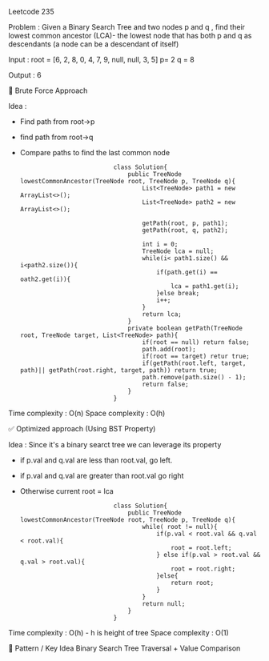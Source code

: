 Leetcode 235

Problem : Given a Binary Search Tree and two nodes p and q , find their lowest common ancestor (LCA)- the lowest node that has both p and q as descendants (a node can be a descendant of itself)

Input : 
root = [6, 2, 8, 0, 4, 7, 9, null, null, 3, 5]
p= 2
q = 8

Output : 6

🔵 Brute Force Approach

Idea : 
- Find path from root->p
- find path from root->q
- Compare paths to find the last common node

                                class Solution{
                                    public TreeNode lowestCommonAncestor(TreeNode root, TreeNode p, TreeNode q){
                                        List<TreeNode> path1 = new ArrayList<>();
                                        List<TreeNode> path2 = new ArrayList<>();

                                        getPath(root, p, path1);
                                        getPath(root, q, path2);

                                        int i = 0;
                                        TreeNode lca = null;
                                        while(i< path1.size() && i<path2.size()){
                                            if(path.get(i) == oath2.get(i)){
                                                lca = path1.get(i);
                                            }else break;
                                            i++;
                                        }
                                        return lca;
                                    }
                                    private boolean getPath(TreeNode root, TreeNode target, List<TreeNode> path){
                                        if(root == null) return false;
                                        path.add(root);
                                        if(root == target) retur true;
                                        if(getPath(root.left, target, path)|| getPath(root.right, target, path)) return true;
                                        path.remove(path.size() - 1);
                                        return false;
                                    }
                                }

Time complexity : O(n)
Space complexity : O(h)

✅ Optimized approach (Using BST Property)

Idea :
Since it's a binary searct tree we can leverage its property

- if p.val and q.val are less than root.val, go left.
- if p.val and q.val are greater than root.val go right
- Otherwise  current root = lca

                                class Solution{
                                    public TreeNode lowestCommonAncestor(TreeNode root, TreeNode p, TreeNode q){
                                        while( root != null){
                                            if(p.val < root.val && q.val < root.val){
                                                root = root.left;
                                            } else if(p.val > root.val && q.val > root.val){
                                                root = root.right;
                                            }else{
                                                return root;
                                            }
                                        }
                                        return null;
                                    }
                                }
Time complexity : O(h) - h is height of tree
Space complexity : O(1)

🧭 Pattern / Key Idea
Binary Search Tree Traversal + Value Comparison

